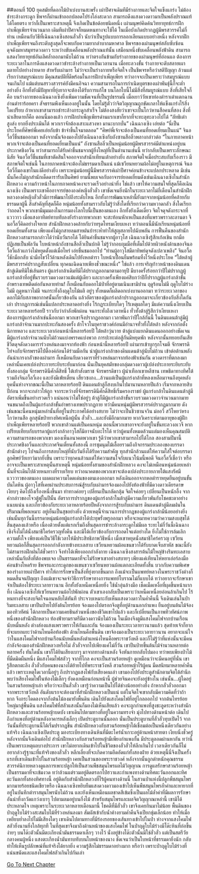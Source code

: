 ##ตอนที่ 100 ยุคสมัยที่ดอกไม้ป่าเบ่งบานสะพรั่ง
เผ่าปีศาจเดิมทีมีร่างกายและจิตใจแข็งแกร่ง ไม่ต้องชำระล้างกระดูก ชีพจรก็ผ่านเข้าออกปลอดโปร่งโล่งสะดวก สามารถดึงแสงดวงดาวมาเป็นพลังปราณแท้ได้โดยตรง ทว่าก็เป็นเพราะสาเหตุนี้ จึงเกิดเป็นข้อด้อยชนิดหนึ่ง เผ่ามนุษย์คิดค้นวิทยายุทธ์การฝึกบำเพ็ญเพียรจำนวนมาก เดิมทีเผ่าปีศาจก็หมดหนทางจะใช้ได้ ในเมื่อบังเกิดปรากฏผู้มีพรสวรรค์ไม่กี่ท่าน เหมือนกับวิธีที่เฉินฉางเซิงสอนลั่วลั่ว นับว่าเป็นรูปแบบการลอกเลียนแบบอย่างหนึ่ง หลังจากฝึกบำเพ็ญเพียรจนถึงระดับสูงสุดก็จะพบกับความยากลำบากมหาศาล
ชีพจรของเผ่ามนุษย์สลับซับซ้อนดุจดังมหาสมุทรดวงดาว ระหว่างขับเคลื่อนพลังปราณแท้นั้น เสมือนหนึ่งขับเคลื่อนพลังฟ้าดิน สามารถแสดงวิทยายุทธ์อันเลิศล้ำออกมานับไม่ถ้วน ทว่าตรงกันข้ามกับร่างกายของเผ่ามนุษย์ที่อ่อนแอ ต้องการระยะเวลาในการดึงแสงดวงดาวชำระล้างร่างกายเป็นเวลานาน เมื่อทะลวงขั้น ร่างกายจะดับสลายเผามลายไปอย่างง่ายดาย
สำหรับเผ่ามาร ไม่ว่าจะเป็นร่างกายหรือจิตใจ เป็นชีพจรหรือว่าสติปัญญา ล้วนแต่เรียกว่าสมบูรณ์แบบ มีคุณสมบัติที่ดีพร้อมในการฝึกบำเพ็ญเพียร ทว่าอาจจะเป็นเพราะว่าสมบูรณ์แบบจนเกินไป แม้แต่บนสรวงสวรรค์ยังมีคนอิจฉา ความสามารถในการกำเนิดบุตรของเผ่าพันธุ์นี้ก็จะต่ำอย่างยิ่ง อีกทั้งยังมีปัญหาที่ยุ่งยากจะต้องได้รับการแก้ไข
บนโลกใบนี้ไม่มีสิ่งที่สมบูรณ์แบบ สิ่งที่เสียใจก็คือ บนร่างกายของเฉินฉางเซิงยิ่งเพิ่มความชัดเจนที่เป็นรูปธรรมนี้
เมื่อเยาว์วัยเขาท่องตำราเต๋าแตกฉาน อ่านตำราร้อยครา สัจธรรมพึงเห็นเองอยู่ในนั้น โดยไม่รู้ตัวว่าจิตวิญญาณถูกขัดเกลาให้แข็งแกร่งไร้สิ่งใดเปรียบ ถ้าหากเขาสามารถชำระล้างกระดูกสำเร็จ ไม่ต้องสงสัยว่าเขาจะเป็นโกว่หานสือคนที่สอง สิ่งที่น่าเสียดายก็คือ ตอนนี้มองแล้ว การฝึกบำเพ็ญเพียรด่านแรกเขาก็ยากที่จะทะลุทะลวงไปได้
“ลัทธิเต๋าสูงส่ง ยากยิ่งประเมินได้ พวกเราจักต้องเสาะแสวงหา มานะบากบั่น”
เฉินฉางเซิง เอ่ยต่อ “นี่เป็นประโยคที่ศิษย์พี่เคยเอ่ยกับข้า ข้าจำขึ้นใจมาตลอด”
“ศิษย์พี่เจ้าจะต้องเป็นคนที่ยอดเยี่ยมเป็นแน่”
จินอวี้ลวี่ชื่นชมออกมา หลังจากนั้นจ้องมองไปยังเฉินฉางเซิงกับถังซานสือลิ่วพลางกล่าวต่อ “ในภายภาคหน้าพวกเจ้าจะต้องเป็นคนที่ยอดเยี่ยมเป็นแน่”
ถังซานสือลิ่วเป็นหนุ่มน้อยผู้มีพรสวรรค์มีตำแหน่งอยู่บนประกาศชิงอวิ๋น ทว่าสามารถได้รับคำชื่นชมจากผู้ยิ่งใหญ่ที่เป็นตำนานเช่นนี้ ทว่ากลับเป็นเพราะลักษณะนิสัย จินอวี้ลวี่ชื่นชมที่เขาตัดสินใจออกจากสำนักเทียนเต้าอย่างยิ่ง สภาพจิตใจเมื่อประสบกับเรื่องราว มีสภาพจิตใจเช่นนี้ ในภายภาคหน้าจะต้องไม่ธรรมดาเป็นแน่
แม้เซวียนหยวนผ้อไม่อยู่ในเหตุการณ์ จินอวี้ลวี่ก็มองเขาในแง่ดีอย่างยิ่ง เพราะหนุ่มน้อยผู้นี้มีพรสวรรค์เผ่าปีศาจค่อนข้างจะแปลกประหลาด มิเช่นนั้นก็คงไม่ถูกสำนักเด็ดดารารับเป็นศิษย์ ยามนี้พบเจอกับอาจารย์ยอดเยี่ยมดังเช่นเฉินฉางเซิงในสำนักฝึกหลวง ความก้าวหน้าในภายภาคหน้าคงจะรวดเร็วอย่างน่าทึ่ง
ใช่แล้ว เขาให้ความสนใจที่สุดก็คือเฉินฉางเซิง เป็นเพราะเขาคืออาจารย์ขององค์หญิงลั่วลั่ว เขาชัดเจนยิ่งนักในระยะเวลาไม่กี่เดือนในสำนักฝึกหลวงองค์หญิงลั่วลั่วมีการพัฒนาไปถึงระดับไหน อีกทั้งการพัฒนาเหล่านี้ยังมาจากหนุ่มน้อยที่คล้ายกับธรรมดาผู้นี้
สิ่งสำคัญที่สุดก็คือ หนุ่มน้อยทั้งสามราวกับไม่รู้ว่าสิ่งใดที่เรียกว่าความหวาดกลัว สิ่งใดเรียกว่าถอดใจ พวกเขามีมุมมองในการมองโลกใบนี้เป็นของตนเอง อีกทั้งยังเด็ดเดี่ยว จิตใจดุจดังกระจกที่แวววาว เมื่อแสงอาทิตย์ทาบทับลงยังร่างกายพวกเขา จะสะท้อนหักเหเป็นแสงที่แพรวพราวละลานตา
จินอวี้ลวี่คิดอย่างใจหาย สำนักฝึกหลวงคล้ายกับว่าทรุดโทรมเงียบเหงา ทว่าตอนนี้มีนักเรียนหนุ่มน้อยที่ยอดเยี่ยมทั้งสาม เพียงแค่ไม่ถูกสายลมสายฝนบ้าระห่ำทำให้สูญสลายไปฉับพลัน การฟื้นคืนของสำนักฝึกหลวงสามารถกล่าวได้ว่านับวันรอได้
ได้ยินคำชื่นชมจากผู้อาวุโส เฉินฉางเซิงรู้สึกเก้อเขิน ยกมือปฏิเสธเป็นพัลวัน ใบหน้าหน้าถังซานสือลิ่วเป็นปกติ ไม่รู้ว่ากอบกุมมือที่เต็มไปด้วยผิวหนังด้านของจินอวี้ลวี่แล้วแกว่งไม่หยุดตั้งแต่เมื่อไหร่ เอ่ยชื่นชมออกไป “ท่านผู้อาวุโสมีตาทิพย์ดุจดังเปลวเพลิง”
จินอวี้ลวี่ชักมือกลับ นำมือไขว้ไว้ด้านหลังเดินไปยังหอตำรา ใบหน้าเปื้อนยิ้มพร้อมทิ้งไว้หนึ่งประโยค
“ใต้หล้าผู้มีพรสวรรค์ปรากฏสับเปลี่ยน ทุกคนเฉิดฉายเพียงชั่วขณะหนึ่ง”
ใช่แล้ว การเจริญก้าวหน้าของดินแดนต้าลู่เดิมทีมิใช่เส้นตรง ผู้แกร่งกล้าเดิมทีมิได้ปรากฏออกมาตามอายุปี มีบางครั้งร้อยกว่าปีไม่ปรากฏผู้แกร่งกล้าที่อยู่ขั้นรวบรวมดวงดาวแม้แต่ผู้เดียว และบางครั้งเพียงแค่สิบกว่าปีก็ปรากฏผู้แกร่งกล้าขั้นอำพรางเทพติดต่อกันหลายท่าน!
ก็เหมือนกับดอกไม้ป่าที่อยู่ตามเนินเขามิปาน ฤดูร้อนไม่มี ฤดูใบไม้ร่วงไม่มี ฤดูหนาวไม่มี จนกระทั่งถึงฤดูใบไม้ผลิ อยู่ๆ ทั้งหมดก็ผลิดอกเบ่งบานออกมา ทว่าระยะเวลาของดอกไม้กับสภาพอากาศนั้นเกี่ยวข้องกัน แล้วอัตราของผู้แกร่งกล้าปรากฏออกมาจะเกี่ยวข้องกับสิ่งใดกันเล่า
ปรากฏการณ์เช่นนี้แปลกประหลาดอย่างยิ่ง ไร้กฎระเบียบใดๆ ไร้เหตุผลใดๆ มีแต่ความนิ่งเงียบเป็นระยะเวลาหลายร้อยปี ราวกับว่ากำลังพักผ่อน จนกระทั่งถึงเวลาหนึ่ง ทั่วทั้งต้าลู่รู้สึกว่าเงียบเหงา ต้องการผู้แกร่งกล้าเช่นนี้ออกมา พวกเขาจึงปรากฏออกมา
เวลาพันกว่าปีใกล้กันนี้ ในดินแดนต้าลู่มีผู้แกร่งกล้าจำนวนมากปะทะกันสองครั้ง ต้าโจวในยุคราชวงศ์ก่อนมีอำนาจทั่วทั้งใต้หล้า หลังจากก่อตั้งนิกายหลวง และระยะเวลาก่อนหน้านี้หลายร้อยปี ใต้หล้าวุ่นวาย ต้าลู่แบ่งแยกดินแดนออกอย่างชัดเจน มีผู้แกร่งกล้าจำนวนนับไม่ถ้วนแบ่งพรรคแบ่งพวก การปะทะต่อสู้กันมิหยุดพัก หลังจากนั้นทยอยกันเสียชีวิตดุจดังดวงดาราร่วงหล่นลงมาจากท้องฟ้า ก่อนหน้านี้หลายร้อยปี เผ่ามารเข้าบุกรุกโจมตี จักรพรรดิไท่จงกับจักรพรรดิไป๋ตี้องค์ก่อนได้ร่วมมือกัน นำผู้แกร่งกล้าของดินแดนต้าลู่นับไม่ถ้วน เข้าต่อต้านพลังอันน่าเกรงกลัวของเผ่ามาร ก็เหมือนกับดวงดาราที่ร่วงหล่นมาจากท้องฟ้าเช่นกัน ดวงดาราที่ตกลงมาเหล่านั้นเคยเปล่งประกายระยิบระยับมาก่อน
นั่นเป็นยุคสมัยของกลุ่มดวงดาวผู้เปล่งประกายระยิบระยับทั้งสองกลุ่ม
จักรพรรดินีศักดิ์สิทธิ์ ใต้เท้าสังฆราช จักรพรรดิขาว ผู้นำเทือกเขาหลีซาน เทพธิดาทางทิศใต้ รวมถึงจินอวี้ลวี่เอง และยังมีเฟ่ยเตี่ยน เสี่ยวซงกง...ล้วนแต่เป็นผู้แกร่งกล้าที่หลงเหลือมาจนถึงยุคหลัง ยุคนั้นห่างจากขณะนี้เป็นเวลาหลายร้อยปี
ดินแดนต้าลู่ก็สงบเกินไปมานานหลายปีแล้ว
เริ่มจากหลายสิบปีก่อน หากจะกล่าวให้ถูก จากระหว่างที่จักรพรรดินีศักดิ์สิทธิ์เริ่มครองราชย์ ผู้แกร่งกล้าในดินแดนต้าลู่มีอัตราเพิ่มขึ้นอย่างรวดเร็ว แน่นอนว่าไม่ใช่อยู่ๆ ต้าลู่ก็มีผู้แกร่งกล้าขั้นรวบรวมดวงดาวจำนวนมากมายจนขนาดถึงเป็นผู้แกร่งกล้าขั้นอำพรางเทพปรากฏกาย ทว่ามีคนหนุ่มผู้มีพรสวรรค์ปรากฏมากมาย
ดังเช่นขณะนี้คนหนุ่มเหล่านั้นที่อยู่ในประกาศได้อย่างสบาย ไม่ว่าจะเป็นชิวซานจวิน ม่ออวี่ สวีโหยว่หรง โกว่หานสือ ลูกสุนัขป่าทางทิศเหนือผู้นั้น ลั่วลั่ว...และยังมีอีกมากมาย
หากวิเคราะห์ตามอายุของผู้ฝึกบำเพ็ญเพียรหลายร้อยปี พวกเขาล้วนแต่เป็นคนหนุ่ม ตอนนี้พวกเขาอาจจะยังอยู่ในขั้นทะลวงอเวจี หากเปรียบเทียบกับบรรดาผู้แกร่งกล้าอาวุโสก็มิอาจนับอะไรได้ ทว่าผู้คนทั้งหมดล้วนแต่มองเห็นคุณสมบัติความสามารถของพวกเขา มองเห็นอนาคตพวกเขา รู้ดีว่าพวกเขาสามารถไปได้ไกล
สองสามปีมานี้ ประกาศชิงอวิ๋นและประกาศจินเตี่ยนทั้งสองนี้ การชุมนุมไม้เลื้อยรวมถึงกิจกรรมประลองของบรรดาสำนักต่างๆ ไปจนถึงการสอบใหญ่ที่นับวันยิ่งได้รับความสำคัญ ทุกสำนักล้วนแต่ให้ความใส่ใจต่อบรรดาลูกศิษย์วัยเยาว์มากยิ่งขึ้น เพราะว่าทุกคนล้วนแต่ให้ความสนใจกับแนวโน้มนี้พอดี
จินอวี้ลวี่เชื่อว่า หรืออาจจะเป็นเพราะสาเหตุนั้นสาเหตุนี้ หนุ่มน้อยทั้งสามของสำนักฝึกหลวง คงจะไม่เหมือนหนุ่มน้อยเหล่านั้นที่จะเดินไปด้วยหนทางที่ราบเรียบ ทว่าอนาคตของพวกเขาจะต้องเปล่งประกายภายใต้แสงรัศมีแวววาวของตนเอง แผดเผาความโดดเด่นของตนเองออกมา
หลังเดินออกจากหอตำราหยุดยืนอยู่บนขั้นบันไดหิน ผู้อาวุโสที่เคยผ่านประสบการณ์สู้รบกับเผ่ามารจ้องมองไปยังท้องฟ้าที่มีดวงดาวเดียรดาษเงียบๆ คิดไปถึงเรื่องหนึ่งขึ้นมา ท่าทางค่อยๆ เปลี่ยนเป็นกลัดกลุ้ม จิตใจค่อยๆ เปลี่ยนเป็นหนักอึ้ง
จากคำกล่าวของโจวตู้ฟูในปีนั้น อัตราการปรากฏของผู้แกร่งกล้าในต้าลู่มีความเกี่ยวพันกับโชคชะตาอย่างแนบแน่น และเกี่ยวข้องกับระยะเวลาหลายร้อยปีหลังจากการสู้รบกับเผ่ามาร ดินแดนต้าลู่มีลมฝนในปริมาณที่พอเหมาะ อยู่เย็นเป็นสุขอย่างยิ่ง ด้วยเหตุนี้จำนวนการปรากฏของผู้แกร่งกล้ามีน้อยอย่างยิ่ง เช่นนั้นทุกวันนี้บรรดาหนุ่มน้อยผู้แกร่งกล้าได้ปะทุพรั่งพรูออกมา หรือจะหมายความว่าความสงบสุขได้สิ้นสุดลงแล้วหรือ
เนื่องด้วยตั้งแต่แรกเริ่มถึงสิ้นสุดการชำระล้างกระดูกไม่มีผล ระยะไม่กี่วันนี้เฉินฉางเซิงจึงไม่ได้นั่งสมาธิใคร่ครวญทั้งคืน และมิได้เกี่ยวข้องกับการถอดใจแต่อย่างใด ยิ่งไม่ใช่การล้มเลิกความตั้งใจ เพียงแค่เป็นวิธีใช้เวลาให้มีประสิทธิภาพวิธีหนึ่ง เมื่อเขาหยุดนั่งสมาธิใคร่ครวญ เซวียนหยวนผ้อก็สิ้นสุดการออกกำลังกายข้างทะเลสาบ
เซวียนหยวนผ้อแขนขวาได้รับบาดเจ็บสาหัส ขณะนี้ยังไม่สามารถฝึกฝนได้ชั่วคราว จึงทำได้เพียงออกกำลังกาย เฉินฉางเซิงสงสารต้นไม้ใหญ่ข้างริมทะเลสาบเหล่านั้นกับสิ่งที่ต้องพบเจอ เป็นธรรมดาที่จะไม่รักษาเขาอย่างสบายๆ เพียงแค่เทียนไห่หยาเอ๋อร์ลงมือค่อนข้างโหดร้าย ชีพจรและกระดูกของแขนขวาเซวียนหยวนผ้อแตกละเอียดทั้งสิ้น บวกกับความพิเศษของร่างกายเผ่าปีศาจ ทำให้การรักษาเป็นสิ่งที่ยุ่งยากขึ้นมาก ถึงแม้จะเป็นแพทย์หลวงในพระราชวังต่างก็หมดสิ้นจนปัญญา ถึงแม้เขาจะจดจำวิธีการรักษาทางการแพทย์โบราณไม่กี่แบบได้ ทว่าอยากจะรักษาเขาจำเป็นต้องใช้ระยะเวลายาวนาน อีกทั้งยังเหน็ดเหนื่อยยิ่ง
ใช้น้ำอุ่นล้างมือ เช็ดเม็ดเหงื่อที่ผุดขึ้นหน้าผากทิ้ง เฉินฉางเซิงให้เซวียนหยวนผ้อไปพักผ่อน ตัวเขาเองกลับเป็นเพราะว่าเหน็ดเหนื่อยอ่อนล้าเกินไป ไร้หนทางที่จะสงบจิตใจนอนหลับได้ทันที ประจวบเหมาะกับเห็นแสงดวงดาวในค่ำคืนนี้ จึงเดินเล่นในป่าริมทะเลสาบ
เขาปีนป่ายไปยังต้นไทรย้อย จ้องมองไปตรอกจิงตูที่อยู่ด้านนอกกำแพง
ยืนอยู่บนต้นไม้จ้องมองทิวทัศน์ ได้กลายเป็นความเคยชินส่วนหนึ่งของชีวิตเขาไปแล้ว และก็เปลี่ยนเป็นภาพทิวทัศน์ภาพหนึ่งของสำนักฝึกหลวง
ท้องฟ้ายามราตรีมีดวงดาวนับไม่ถ้วน ในเมืองจิงตูมีแสงโคมไฟจากบ้านเรือนนับหมื่นหลัง ต่างส่องแสงแพรวพราวให้กันและกัน จ้องมองเป็นระยะเวลายาวนานแล้ว สุดท้ายเจ้าก็ยากที่จะแยกแยะว่าด้านไหนคือท้องฟ้า ด้านไหนคือพื้นดิน
เขาจ้องมองเป็นระยะเวลายาวนาน อยากจะแน่ใจว่าในแสงโคมไฟจากบ้านเรือนนับหมื่นหลังตำแหน่งไหนคือพระราชวังหลี และก็ไม่รู้ว่าที่แห่งนั้นจะมีคนกำลังจ้องมองสำนักฝึกหลวงหรือไม่
ลั่วลั่วจากไปเพียงแค่ไม่กี่วัน เขาปีนป่ายขึ้นต้นไม้จำนวนหลายต่อหลายครั้ง
ทันใดนั้น เขาก็ได้ยินเสียงเบาๆ มาจากทางด้านหลัง จึงหันกายกลับไปมอง ทว่าพบเพียงป่าไม้ที่มืดมิดผืนหนึ่ง มีแสงโคมไฟสลัวๆ จากที่ไกล คงจะเป็นสวนร้อยหญ้า ดูเหมือนว่าจะมีคนอยู่ที่นั่น
เขารู้สึกตกตะลึง ลั่วลั่วกับคนของนางได้ย้ายไปที่พระราชวังหลี สวนร้อยหญ้าไร้ผู้คน มืดสนิทมาหลายค่ำคืนแล้ว เพราะเหตุใดเวลานี้อยู่ๆ ถึงปรากฏแสงไฟกับเสียงคนเล่า เขามองไปยังประตูสำนักตามจิตใต้สำนึก พบว่าเสียงโคมไฟในห้องไม้เล็กๆ ยังคงเหมือนก่อนหน้านี้ ผู้ช่วยจินคงจะยังอยู่ข้างใน เช่นนั้น...ผู้ใดอยู่ในสวนร้อยหญ้าเล่า
หรือว่าจะเป็นลั่วลั่ว
เขารู้ว่าความเป็นไปได้ช่างน้อยอย่างยิ่ง ถ้าหากลั่วลั่วออกมาจากพระราชวังหลี อันดับแรกจะต้องมาที่สำนักฝึกหลวงเป็นแน่ แต่ในจิตใจเขากลับมีความคิดที่ว่าถ้าหาก จึงกระโดดลงจากกิ่งต้นไม้ลงมายังพื้นดิน เดินไปยังแสงโคมไฟที่อยู่ไกลออกไป
จากต้นไทรย้อยใหญ่มาสู่พื้นดิน แสงโคมไฟที่สลัวแสงนั้นก็มองไม่เห็นเสียแล้ว คงจะถูกกำแพงที่สูงชะลูดระหว่างสำนักฝึกหลวงและสวนร้อยหญ้าบดบัง เขาเดินไปตามทางที่อยู่ในความทรงจำ มุ่งไปทางด้านหน้าต่อ เดินไปถึงกำแพงที่อยู่ด้านหลังอาคารหลังเล็กๆ เปิดประตูบานนั้นออก
นั่นเป็นประตูบานที่ลั่วลั่วทุบเปิดไว้
จากวันนั้นที่ประตูบานนี้ได้เริ่มปรากฏขึ้น สำนักฝึกหลวงกับสวนร้อยหญ้าได้เชื่อมต่อเป็นหนึ่งเดียวกันอย่างแท้จริง
เฉินฉางเซิงเปิดประตู มองระเบียงทางเดินหินที่มีตะไคร่น้ำเกาะอยู่ด้านหน้าสายตา เงียบนิ่งชั่วครู่ หลังจากนั้นจึงเดินต่อไป
สำนักฝึกหลวงกับสวนร้อยหญ้ามีเพียงกำแพงกั้น มีประตูลอดผ่านหากัน ทว่านี่เป็นเพราะเหตุผลบางประการ เขาไม่อยากเดินเข้าไปในชีวิตของลั่วลั่วให้ลึกเกินไป เวลาเดียวกันก็ไม่อยากล่วงรู้ฐานะที่แท้จริงของลั่วลั่ว หลีกเลี่ยงที่จะเกิดความอึดอัดแก่ทั้งสองฝ่าย ด้วยเหตุนี้นี่จึงเป็นครั้งแรกที่เขาเดินเข้าไปในสวนร้อยหญ้า
เคยเป็นสวนของพระราชวงศ์ หลังจากนั้นถูกตำหนักคุณธรรมสวรรค์นิกายหลวงดูแลการเพาะปลูกให้เป็นสวนพืชสมุนไพรผลไม้วิญญาณ การดูแลรักษาสวนร้อยหญ้าเป็นธรรมดาที่จะเข้มงวด ทว่าล้วนแต่รวมอยู่ติดตรอกไป่ฮวาและกำแพงทางด้านทิศตะวันออกและทิศตะวันตกทั้งสองทิศทางนี้ อยู่ติดกับสำนักฝึกหลวงที่ไร้ผู้คนทางด้านนี้
ในสวนป่าแห่งนี้ปลูกพืชสมุนไพรมากมายร้อยชนิดเชียวหรือ เฉินฉางเซิงหยิบยืมแสงดวงดาวมองเข้าไปเห็นพืชสมุนไพรล้ำค่าและหายากที่อยู่ในบันทึกตำราสมุนไพรนับไม่ถ้วน และยังเห็นเหมือนผลชาดสีเข้มซึ่งเป็นผลไม้ล้ำค่าที่มีผลการรักษาอันน่าทึ่งกวัดแกว่งเบาๆ ไปตามลมอยู่บนกิ่งไม้
สำหรับสมุนไพรและผลจิตวิญญาณเหล่านี้ เขามิได้ประหลาดใจ เหตุเพราะในระยะเวลาหลายเดือนมานี้ โชคดีที่มีลั่วลั่ว เขาจึงเคยกินมาไม่น้อย
พื้นดินของป่าฤดูใบไม้ร่วงสะสมใบไม้ที่ร่วงหล่นลงมา สัมผัสเข้ากับน้ำค้างยามค่ำคืนจึงเปียกชุ่มเล็กน้อย ทำให้เมื่อเหยียบย่ำลงไปไม่มีเสียงใดๆ
เขาเดินไปตามทางที่มีร่องรอยของเส้นทางเข้าไปในป่า ห่างจากแสงโคมไฟสลัวยิ่งนานยิ่งใกล้ทุกที
ในที่สุดเขาจึงมาถึงด้านหน้าของแสงโคมไฟ
ในป่าฤดูใบไม้ร่วงมีโต๊ะหินที่ก่อขึ้นง่ายๆ บนโต๊ะตัวนั้นมีตะเกียงน้ำมันธรรมดาเล็กๆ วางไว้
นั่งอยู่ข้างโต๊ะตัวนั้นมิใช่ลั่วลั่ว แต่เป็นสตรีวัยกลางคนผู้หนึ่ง
แสงตะเกียงน้ำมันทาบทับบนใบหน้าของนาง ชัดเจนว่าเป็นใบหน้าที่ธรรมดายิ่งนัก กลับทำให้เห็นรูปลักษณ์ที่แท้จริงได้ยากยิ่ง ความรู้สึกไม่ธรรมดาอย่างมาก
หรือว่า เพราะป่าฤดูใบไม้ร่วงที่แน่นขนัดและแสงโคมไฟสลัวเกินไปกันเล่า




[Go To Next Chapter]( ./102.md)